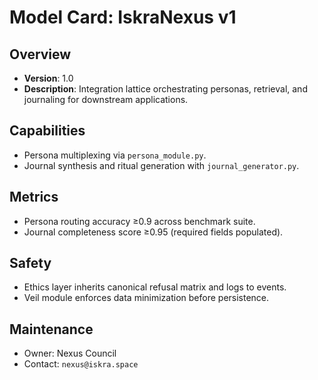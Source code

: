 # Model Card: IskraNexus v1

## Overview
- **Version**: 1.0
- **Description**: Integration lattice orchestrating personas, retrieval, and journaling for downstream applications.

## Capabilities
- Persona multiplexing via `persona_module.py`.
- Journal synthesis and ritual generation with `journal_generator.py`.

## Metrics
- Persona routing accuracy ≥0.9 across benchmark suite.
- Journal completeness score ≥0.95 (required fields populated).

## Safety
- Ethics layer inherits canonical refusal matrix and logs to events.
- Veil module enforces data minimization before persistence.

## Maintenance
- Owner: Nexus Council
- Contact: `nexus@iskra.space`
